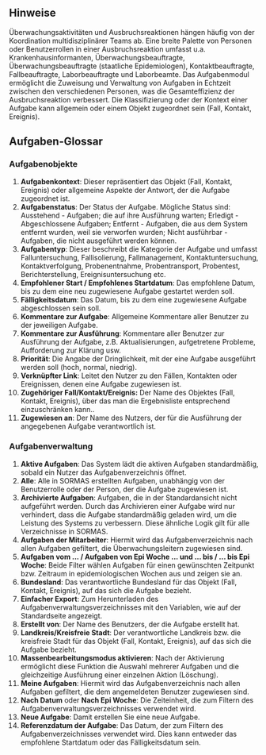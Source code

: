 ## Hinweise

Überwachungsaktivitäten und Ausbruchsreaktionen hängen häufig von der Koordination multidisziplinärer Teams ab. Eine breite Palette von Personen oder Benutzerrollen in einer Ausbruchsreaktion umfasst u.a. Krankenhausinformanten, Überwachungsbeauftragte, Überwachungsbeauftragte (staatliche Epidemiologen), Kontaktbeauftragte, Fallbeauftragte, Laborbeauftragte und Laborbeamte. Das Aufgabenmodul ermöglicht die Zuweisung und Verwaltung von Aufgaben in Echtzeit zwischen den verschiedenen Personen, was die Gesamteffizienz der Ausbruchsreaktion verbessert. Die Klassifizierung oder der Kontext einer Aufgabe kann allgemein oder einem Objekt zugeordnet sein (Fall, Kontakt, Ereignis).

## Aufgaben-Glossar

### Aufgabenobjekte

1.  **Aufgabenkontext**: Dieser repräsentiert das Objekt (Fall, Kontakt, Ereignis) oder allgemeine Aspekte der Antwort, der die Aufgabe zugeordnet ist.
2.  **Aufgabenstatus**: Der Status der Aufgabe. Mögliche Status sind: Ausstehend - Aufgaben; die auf ihre Ausführung warten; Erledigt - Abgeschlossene Aufgaben; Entfernt - Aufgaben, die aus dem System entfernt wurden, weil sie verworfen wurden; Nicht ausführbar - Aufgaben, die nicht ausgeführt werden können.
3.  **Aufgabentyp**: Dieser beschreibt die Kategorie der Aufgabe und umfasst Falluntersuchung, Fallisolierung, Fallmanagement, Kontaktuntersuchung, Kontaktverfolgung, Probenentnahme, Probentransport, Probentest, Berichterstellung, Ereignisuntersuchung etc.
4.  **Empfohlener Start / Empfohlenes Startdatum**: Das empfohlene Datum, bis zu dem eine neu zugewiesene Aufgabe gestartet werden soll.
5.  **Fälligkeitsdatum**: Das Datum, bis zu dem eine zugewiesene Aufgabe abgeschlossen sein soll.
6.  **Kommentare zur Aufgabe**: Allgemeine Kommentare aller Benutzer zu der jeweiligen Aufgabe.
7.  **Kommentare zur Ausführung**: Kommentare aller Benutzer zur Ausführung der Aufgabe, z.B. Aktualisierungen, aufgetretene Probleme, Aufforderung zur Klärung usw.
8.  **Priorität**: Die Angabe der Dringlichkeit, mit der eine Aufgabe ausgeführt werden soll (hoch, normal, niedrig).
9.  **Verknüpfter Link**: Leitet den Nutzer zu den Fällen, Kontakten oder Ereignissen, denen eine Aufgabe zugewiesen ist.
10. **Zugehöriger Fall/Kontakt/Ereignis:** Der Name des Objektes (Fall, Kontakt, Ereignis), über das man die Ergebnisliste entsprechend einzuschränken kann..
11. **Zugewiesen an**: Der Name des Nutzers, der für die Ausführung der angegebenen Aufgabe verantwortlich ist.

### Aufgabenverwaltung

1.  **Aktive Aufgaben**: Das System lädt die aktiven Aufgaben standardmäßig, sobald ein Nutzer das Aufgabenverzeichnis öffnet.
2.  **Alle**: Alle in SORMAS erstellten Aufgaben, unabhängig von der Benutzerrolle oder der Person, der die Aufgabe zugewiesen ist.
3.  **Archivierte Aufgaben**: Aufgaben, die in der Standardansicht nicht aufgeführt werden. Durch das Archivieren einer Aufgabe wird nur verhindert, dass die Aufgabe standardmäßig geladen wird, um die Leistung des Systems zu verbessern. Diese ähnliche Logik gilt für alle Verzeichnisse in SORMAS.
4.  **Aufgaben der Mitarbeiter**: Hiermit wird das Aufgabenverzeichnis nach allen Aufgaben gefiltert, die Überwachungsleitern zugewiesen sind.
5.  **Aufgaben vom ... / Aufgaben von Epi Woche ... **und** ... bis / ... bis Epi Woche**: Beide Filter wählen Aufgaben für einen gewünschten Zeitpunkt bzw. Zeitraum in epidemiologischen Wochen aus und zeigen sie an.
6.  **Bundesland**: Das verantwortliche Bundesland für das Objekt (Fall, Kontakt, Ereignis), auf das sich die Aufgabe bezieht.
7.  **Einfacher Export**: Zum Herunterladen des Aufgabenverwaltungsverzeichnisses mit den Variablen, wie auf der Standardseite angezeigt.
8.  **Erstellt von**: Der Name des Benutzers, der die Aufgabe erstellt hat.
9.  **Landkreis/Kreisfreie Stadt**: Der verantwortliche Landkreis bzw. die kreisfreie Stadt für das Objekt (Fall, Kontakt, Ereignis), auf das sich die Aufgabe bezieht.
10. **Massenbearbeitungsmodus aktivieren**: Nach der Aktivierung ermöglicht diese Funktion die Auswahl mehrerer Aufgaben und die gleichzeitige Ausführung einer einzelnen Aktion (Löschung).
11. **Meine Aufgaben**: Hiermit wird das Aufgabenverzeichnis nach allen Aufgaben gefiltert, die dem angemeldeten Benutzer zugewiesen sind.
12. **Nach Datum** oder **Nach Epi Woche**: Die Zeiteinheit, die zum Filtern des Aufgabenverwaltungsverzeichnisses verwendet wird.
13. **Neue Aufgabe**: Damit erstellen Sie eine neue Aufgabe.
14. **Referenzdatum der Aufgabe**: Das Datum, der zum Filtern des Aufgabenverzeichnisses verwendet wird. Dies kann entweder das empfohlene Startdatum oder das Fälligkeitsdatum sein.
